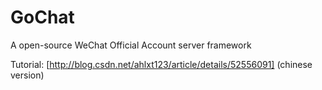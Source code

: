 # GoChat
A open-source WeChat Official Account server framework 

Tutorial: [http://blog.csdn.net/ahlxt123/article/details/52556091] (chinese version)
